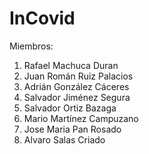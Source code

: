 # InCovid
Miembros:
1. Rafael Machuca Duran
2. Juan Román Ruiz Palacios
3. Adrián González Cáceres
4. Salvador Jiménez Segura
5. Salvador Ortiz Bazaga
6. Mario Martínez Campuzano
7. Jose Maria Pan Rosado
8. Alvaro Salas Criado

